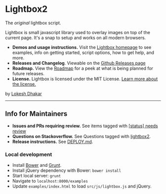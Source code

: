 # Lightbox2

The _original_ lightbox script.

Lightbox is small javascript library used to overlay images on top of the current page. It's a snap to setup and works on all modern browsers.

- **Demos and usage instructions.** Visit the [Lightbox homepage](http://lokeshdhakar.com/projects/lightbox2/) to see examples, info on getting started, script options, how to get help, and more.
- **Releases and Changelog**. Viewable on the [Github Releases page](https://github.com/lokesh/lightbox2/releases)
- **Roadmap.** View the [Roadmap](https://github.com/lokesh/lightbox2/blob/master/ROADMAP.md) for a peek at what is being planned for future releases.
- **License.** Lightbox is licensed under the MIT License. [Learn more about the license.](http://lokeshdhakar.com/projects/lightbox2/#license)

by [Lokesh Dhakar](http://www.lokeshdhakar.com)

---

## Info for Maintainers

- **Issues and PRs requiring review.** See items tagged with [\[status\] needs review](https://github.com/lokesh/lightbox2/labels/%5Bstatus%5D%20needs%20review)
- **Questions on Stackoverflow.** See Questions tagged with [lightbox2](https://stackoverflow.com/questions/tagged/lightbox2).
- **Release instructions.** See [DEPLOY.md](https://github.com/lokesh/lightbox2/blob/master/DEPLOY.md).

### Local development

- Install [Bower](https://bower.io/) and [Grunt](https://gruntjs.com/).
- Install jQuery dependency with Bower: `bower install`
- Start local server: `grunt`
- Navigate to `localhost:8000/examples`
- Update `examples/index.html` to load `src/js/lightbox.js` and jQuery.
